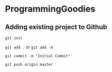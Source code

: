 # ProgrammingGoodies

## Adding existing project to Github
```git init```

```git add .``` or ```git add -A```

```git commit -m "Initial Commit"```

```git push origin master```
